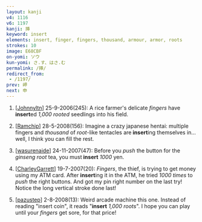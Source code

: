 ```yaml
---
layout: kanji
v4: 1116
v6: 1197
kanji: 挿
keyword: insert
elements: insert, finger, fingers, thousand, armour, armor, roots
strokes: 10
image: E68CBF
on-yomi: ソウ
kun-yomi: さ.す、はさ.む
permalink: /挿/
redirect_from:
 - /1197/
prev: 岬
next: 申
---
```


1) [<a href="http://kanji.koohii.com/profile/Johnnyltn">Johnnyltn</a>] 25-9-2006(245): A rice farmer&#039;s delicate <em>fingers</em> have<strong> insert</strong>ed <em>1,000 rooted</em> seedlings into his field.

2) [<a href="http://kanji.koohii.com/profile/Ramchip">Ramchip</a>] 28-5-2008(156): Imagine a crazy japanese hentai: multiple fingers and <em>thousand</em> of <em>root</em>-like tentacles are<strong> insert</strong>ing themselves in... well, I think you can fill the rest.

3) [<a href="http://kanji.koohii.com/profile/wasurenaide">wasurenaide</a>] 24-11-2007(47): Before you <em>push</em> the button for the <em>ginseng root</em> tea, you must<strong> insert</strong> <em>1000</em> yen.

4) [<a href="http://kanji.koohii.com/profile/CharleyGarrett">CharleyGarrett</a>] 19-7-2007(20): <em>Fingers</em>, the thief, is trying to get money using my ATM card. After <strong>insert</strong>ing it in the ATM, he tried <em>1000 times</em> to <em>push</em> the right buttons. And got my pin right number on the last try! Notice the long vertical stroke done last!

5) [<a href="http://kanji.koohii.com/profile/pazustep">pazustep</a>] 2-8-2008(13): Weird arcade machine this one. Instead of reading &quot;insert coin&quot;, it reads &quot;<strong>insert</strong> <em>1,000 roots</em>&quot;. I hope you can play until your <em>fingers</em> get sore, for that price!


